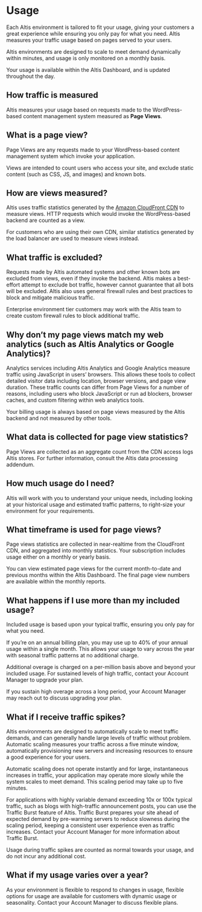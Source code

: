 # Usage

Each Altis environment is tailored to fit your usage, giving your customers a great experience while ensuring you only pay for what
you need. Altis measures your traffic usage based on pages served to your users.

Altis environments are designed to scale to meet demand dynamically within minutes, and usage is only monitored on a monthly basis.

Your usage is available within the Altis Dashboard, and is updated throughout the day.

## How traffic is measured

Altis measures your usage based on requests made to the WordPress-based content management system measured as **Page Views**.

## What is a page view?

Page Views are any requests made to your WordPress-based content management system which invoke your application.

Views are intended to count users who access your site, and exclude static content (such as CSS, JS, and images) and known bots.

## How are views measured?

Altis uses traffic statistics generated by the [Amazon CloudFront CDN](./cdn/README.md) to measure views. HTTP requests which would
invoke the WordPress-based backend are counted as a view.

For customers who are using their own CDN, similar statistics generated by the load balancer are used to measure views instead.

## What traffic is excluded?

Requests made by Altis automated systems and other known bots are excluded from views, even if they invoke the backend. Altis makes
a best-effort attempt to exclude bot traffic, however cannot guarantee that all bots will be excluded. Altis also uses general
firewall rules and best practices to block and mitigate malicious traffic.

Enterprise environment tier customers may work with the Altis team to create custom firewall rules to block additional traffic.

## Why don’t my page views match my web analytics (such as Altis Analytics or Google Analytics)?

Analytics services including Altis Analytics and Google Analytics measure traffic using JavaScript in users’ browsers. This allows
these tools to collect detailed visitor data including location, browser versions, and page view duration. These traffic counts can
differ from Page Views for a number of reasons, including users who block JavaScript or run ad blockers, browser caches, and custom
filtering within web analytics tools.

Your billing usage is always based on page views measured by the Altis backend and not measured by other tools.

## What data is collected for page view statistics?

Page Views are collected as an aggregate count from the CDN access logs Altis stores. For further information, consult the Altis
data processing addendum.

## How much usage do I need?

Altis will work with you to understand your unique needs, including looking at your historical usage and estimated traffic patterns,
to right-size your environment for your requirements.

## What timeframe is used for page views?

Page views statistics are collected in near-realtime from the CloudFront CDN, and aggregated into monthly statistics. Your
subscription includes usage either on a monthly or yearly basis.

You can view estimated page views for the current month-to-date and previous months within the Altis Dashboard. The final page view
numbers are available within the monthly reports.

## What happens if I use more than my included usage?

Included usage is based upon your typical traffic, ensuring you only pay for what you need.

If you’re on an annual billing plan, you may use up to 40% of your annual usage within a single month. This allows your usage to
vary across the year with seasonal traffic patterns at no additional charge.

Additional overage is charged on a per-million basis above and beyond your included usage. For sustained levels of high traffic,
contact your Account Manager to upgrade your plan.

If you sustain high overage across a long period, your Account Manager may reach out to discuss upgrading your plan.

## What if I receive traffic spikes?

Altis environments are designed to automatically scale to meet traffic demands, and can generally handle large levels of traffic
without problem. Automatic scaling measures your traffic across a five minute window, automatically provisioning new servers and
increasing resources to ensure a good experience for your users.

Automatic scaling does not operate instantly and for large, instantaneous increases in traffic, your application may operate more
slowly while the system scales to meet demand. This scaling period may take up to five minutes.

For applications with highly variable demand exceeding 10x or 100x typical traffic, such as blogs with high-traffic announcement
posts, you can use the Traffic Burst feature of Altis. Traffic Burst prepares your site ahead of expected demand by pre-warming
servers to reduce slowness during the scaling period, keeping a consistent user experience even as traffic increases. Contact your
Account Manager for more information about Traffic Burst.

Usage during traffic spikes are counted as normal towards your usage, and do not incur any additional cost.

## What if my usage varies over a year?

As your environment is flexible to respond to changes in usage, flexible options for usage are available for customers with dynamic
usage or seasonality. Contact your Account Manager to discuss flexible plans.
